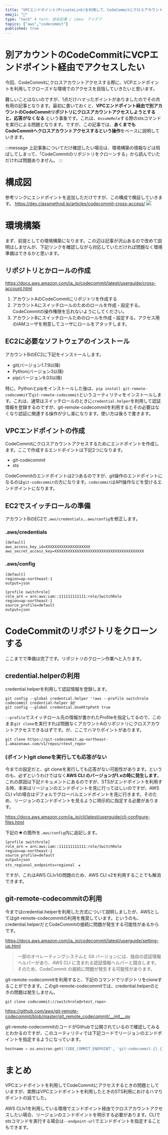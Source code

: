 ```yaml
---
title: "VPCエンドポイント(PrivateLink)を利用して、CodeCommitにクロスアカウントアクセスする際の注意点"
emoji: "🦔"
type: "tech" # tech: 技術記事 / idea: アイデア
topics: ["aws","codecommit"]
published: true
---
```


# 別アカウントのCodeCommitにVCPエンドポイント経由でアクセスしたい
今回、CodeCommitにクロスアカウントアクセスする際に、VCPエンドポイントを利用してクローズドな環境でのアクセスを目指していきたいと思います。

難しいことはないのですが、1点だけハマったポイントがありましたのでその共有用の記事となります。最初に書いておくと、**VPCエンドポイント経由で別アカウントのCodeCommitリポジトリにクロスアカウントアクセスしようとすると、応答がなくなる** という事象です。これは、`AssumeRole`する際のstsコマンドを実行による問題となります。ですが、この記事では、**あくまでもCodeCommitへクロスアカウントアクセスするという操作**をベースに説明していきます。

:::message
上記事象についてだけ確認したい場合は、環境構築の情報などは飛ばしてしまって、「CodeCommitのリポジトリをクローンする」から読んでいただければ問題ありません。
:::

# 構成図
参考リンクにエンドポイントを追加しただけですが、この構成で検証していきます。
https://dev.classmethod.jp/articles/codecommit-cross-access/
![](https://storage.googleapis.com/zenn-user-upload/2zejhkami0wzuvm6w1j1e1kcf4hk)

# 環境構築
まず、前提としての環境構築になります。この辺は記事が沢山あるので改めて説明はしませんが、下記リンクを確認しながら対応していただければ問題なく環境準備はできるかと思います。

## リポジトリとかロールの作成
https://docs.aws.amazon.com/ja_jp/codecommit/latest/userguide/cross-account.html

1. アカウントAのCodeCommitにリポジトリを作成する
1. アカウントAにスイッチロールのためのロールを作成・設定する。CodeCommitの操作権限を忘れないようにしてください。
1. アカウントBにスイッチロールためのロールを作成・設定する。アクセス用のIAMユーザを用意してユーザにロールをアタッチします。

## EC2に必要なソフトウェアのインストール
アカウントBのEC2に下記をインストールします。
* git(バージョン1.7.9以降)
* Python(バージョン3以降)
* pip(バージョン9.03以降)

特に、Pythonとpipをインストールした後は、`pip install git-remote-codecommit`で`git-remote-codecommit`というユーティリティをインストールします。これは、通常はスイッチロールのときに`credential.helper`を利用して認証情報を登録するのですが、git-remote-codecommitを利用するとその必要はなくなり認証に関連する操作が少し楽になります。使い方は後ろで書きます。

## VPCエンドポイントの作成
CodeCommitにクロスアカウントアクセスするためにエンドポイントを作成します。ここで作成するエンドポイントは下記2つになります。
* git-codecommit
* sts

CodeCommitのエンドポイントは2つあるのですが、git操作のエンドポイントになるのは`git-codecommit`の方になります。`codecommit`はAPI操作などを受けるエンドポイントになります。

## EC2でスイッチロールの準備
アカウントBのEC2で`.aws/credentials,.aws/config`を修正します。

### .aws/credentials
```shell
[default]
aws_access_key_id=XXXXXXXXXXXXXXXXXXXX
aws_secret_access_key=XXXXXXXXXXXXXXXXXXXXXXXXXXXXXXXXXXXXXXXX
```
### .aws/config
```shell
[default]
region=ap-northeast-1
output=json

[profile switchrole]
role_arn = arn:aws:iam::111111111111:role/SwitchRole
region=ap-northeast-1
source_profile=default
output=json
```

# CodeCommitのリポジトリをクローンする
ここまでで準備は完了です。リポジトリのクローン作業へと入ります。

## credential.helperの利用
credential.helperを利用して認証情報を登録します。
```shell
git config --global credential.helper '!aws --profile switchrole codecommit credential-helper $@'
git config --global credential.UseHttpPath true
```

`--profile`でスイッチロール先の情報が書かれたProfileを指定してるので、このまま`git clone`を実行すれば問題なくアカウントAのリポジトリにクロスアカウントアクセスできるはずです。が、ここでハマりポイントがあります。

```shell
git clone https://git-codecommit.ap-northeast-1.amazonaws.com/v1/repos/<test_repo>
```

### (ポイント)git cloneを実行しても応答がない
今までの設定だと、git cloneを実行しても応答がない可能性があります。というのも、必ずというわけではなく**AWS CLI のバージョンが1.xの時に発生します**。これの原因は下記ドキュメントにあるのですが、STSがエンドポイントを利用する時、本来はリージョンのエンドポイントを見に行ってほしいのですが、AWS CLI v1の場合はデフォルでグローバルエンドポイントを見に行きます。そのため、リージョンのエンドポイントを見るように明示的に指定する必要があります。

https://docs.aws.amazon.com/ja_jp/cli/latest/userguide/cli-configure-files.html

下記の★の箇所を`.aws/config`内に追記します。

```shell
[profile switchrole]
role_arn = arn:aws:iam::111111111111:role/SwitchRole
region=ap-northeast-1
source_profile=default
output=json
sts_regional_endpoints=regional　★
```
ですが、これはAWS CLIv1の問題のため、AWS CLI v2を利用することでも解消できます。

## git-remote-codecommitの利用
今まではcredential.helperを利用した方式について説明しましたが、AWSとしてはgit-remote-codecommitの利用を推奨しています。というのも、credential.helperだとCodeCommitの接続に問題が発生する可能性があるからです。

https://docs.aws.amazon.com/ja_jp/codecommit/latest/userguide/setting-up.html
> 一部のオペレーティングシステムと Git バージョンには、独自の認証情報ヘルパーがあり、AWS CLI に含まれる認証情報ヘルパーと競合します。そのため、CodeCommit の接続に問題が発生する可能性があります。


git-remote-codecommitを利用すると、下記のコマンドでリポジトリをcloneすることができます。このgit-remote-codecommitでは、credential.helperのときの問題は発生しません。

```shell
git clone codecommit://switchrole@<test_repo>
```

https://github.com/aws/git-remote-codecommit/blob/master/git_remote_codecommit/__init__.py

git-remote-codecommitのコードがGithubで公開されているので確認してみるとわかるのですが、このユーティリティでは下記コードでリージョンのエンドポイントを指定するようになっています。
```python
hostname = os.environ.get('CODE_COMMIT_ENDPOINT', 'git-codecommit.{}.{}'.format(region, website_domain_mapping(region)))
```

# まとめ
VPCエンドポイントを利用してCodeCommitにアクセスするときの問題としていますが、実際はVPCエンドポイントを利用したときのSTS利用におけるハマりポイントの話でした。

AWS CLIv1を利用している環境でエンドポイント経由でクロスアカウントアクセスしたい場合、リージョンのエンドポイントを明示する必要があります。CLIでstsコマンドを実行する場合は`--endpoint-url`でエンドポイントを指定することもできます。

